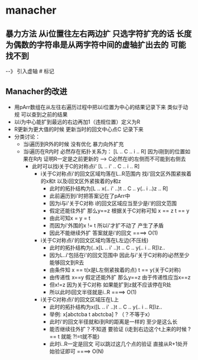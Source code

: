 # manacher

##  暴力方法  从i位置往左右两边扩   只选字符扩充的话  长度为偶数的字符串是从两字符中间的虚轴扩出去的  可能找不到
--》 引入虚轴 # 标记

## Manacher的改进
- 用pArr数组在从左往右遍历过程中把以i位置为中心的结果记录下来  类似于动规 可以查到之前的结果
- 以i为中心能扩到最远的右边再加1（违规位置）定义为R 
- R更新为更大值的时候 更新当时的回文中心点C 记录下来
- 分类讨论：
  - 当i遍历到R外的时候 没有优化 暴力向外扩充
  - 当i遍历在R内时  必然存在拓扑关系为： [L .. C .. i .. R] 因为i刚到的位置如果在R内 证明R一定是之前更新的 --> C必然在i的左侧而不可能到右侧去 
    - 此时可以找i关于C的对称点i'  [L .. i' .. C .. i .. R]
      - i关于C对称点i'的回文区域均落在L..R范围内  找i'回文区外围紧挨着的x和t 以及i回文区外紧挨着的y和z
        - 此时的拓扑结构为[L .. x(.. i' ..)t .. C .. y(.. i ..)z .. R]
        - 此前遍历到i'时把答案记在了pArr中
        - 因为i与i'关于C对称  i的回文区域应当至少是i'的回文范围
        - 假定还能往外扩 那么y==z   根据关于C对称可知  x == z   t == y
        - 由此可知x = y = t 
        - 而因为i'外围的x != t 所以i'才扩不动了 产生了矛盾  
        - 因此不能继续外扩 答案就是i'的回文    ====> O(1)
      - i关于C对称点i'的回文区域均落在L左边(不压线)  
        - 此时的拓扑结构为(..x[L .. i' ..)t .. C .. y(.. i .. R])z..
        - 因为L..i'包括在i'的回文范围中 因此与i'关于C对称的i必然至少能够回文到R去
        - 由条件知 x == t(x是L左侧紧挨着的点)   t == y(关于C对称)
        - 由传递性 x==y 假定还能外扩 那么y==z  由于传递性应当x==z 
        - 但x!=z 因为关于C对称 如果能扩到z就不应该停在R处
        - 所以此时i回文半径就是i..R   ====> O(1)
      - i关于C对称点i'的回文区域压在L上
        - 此时的拓扑结构为x([L .. i' ..)t .. C .. y(.. i .. R])z..
        - 举例: x[abctcba t abctcba] ?    （？不等于x）
        - 此时i'的回文半径就和i到R的距离是一样的  至少是这么长
        - 能否继续往外扩？不知道 要验证 (i走到右边这个t上来的时候 ? == t 就能   ?!=t就不能)
        - 此时i..R一定是回文 可以跳过这几个点的验证 直接从R+1处开始验证即可  ====> O(N)
